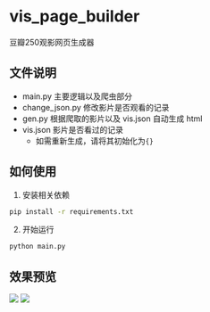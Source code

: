 # vis_page_builder
豆瓣250观影网页生成器

## 文件说明

- main.py 主要逻辑以及爬虫部分
- change_json.py 修改影片是否观看的记录
- gen.py 根据爬取的影片以及 vis.json 自动生成 html
- vis.json 影片是否看过的记录
  - 如需重新生成，请将其初始化为`{}`


## 如何使用

1. 安装相关依赖
```cmd
pip install -r requirements.txt
```

2. 开始运行
```cmd
python main.py
```

## 效果预览

<img src="https://img-blog.csdnimg.cn/037cbf7f1d674176be2786e88f8b5ccc.jpg">

<img src="https://img-blog.csdnimg.cn/ba7aa56323a14ca6a145733913b255cc.jpg">
